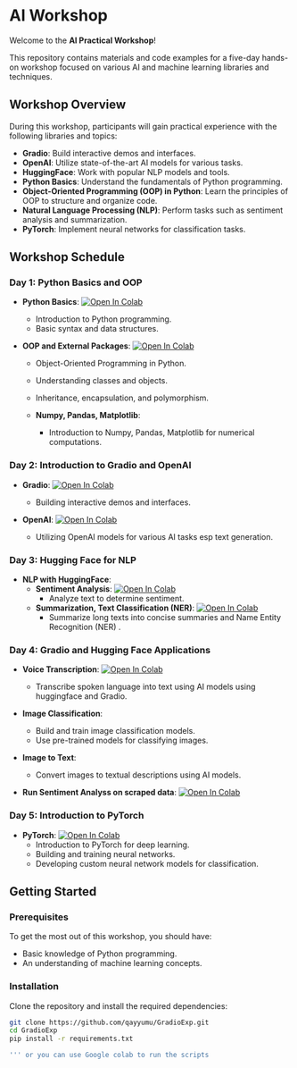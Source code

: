 # AI Workshop

Welcome to the **AI Practical Workshop**! 

This repository contains materials and code examples for a five-day hands-on workshop focused on various AI and machine learning libraries and techniques.

## Workshop Overview

During this workshop, participants will gain practical experience with the following libraries and topics:

- **Gradio**: Build interactive demos and interfaces.
- **OpenAI**: Utilize state-of-the-art AI models for various tasks.
- **HuggingFace**: Work with popular NLP models and tools.
- **Python Basics**: Understand the fundamentals of Python programming.
- **Object-Oriented Programming (OOP) in Python**: Learn the principles of OOP to structure and organize code.
- **Natural Language Processing (NLP)**: Perform tasks such as sentiment analysis and summarization.
- **PyTorch**: Implement neural networks for classification tasks.

## Workshop Schedule

### Day 1: Python Basics and OOP

- **Python Basics**: <a href="https://colab.research.google.com/github/qayyumu/GradioExp/blob/main/session_01/Python_basics.ipynb" target="_parent"><img src="https://colab.research.google.com/assets/colab-badge.svg" alt="Open In Colab"/></a>
  - Introduction to Python programming.
  - Basic syntax and data structures.

- **OOP and External Packages**: <a href="https://colab.research.google.com/github/qayyumu/GradioExp/blob/main/session_01/Python_OOP_and_external_packages.ipynb" target="_parent"><img src="https://colab.research.google.com/assets/colab-badge.svg" alt="Open In Colab"/></a>
  - Object-Oriented Programming in Python.
  - Understanding classes and objects.
  - Inheritance, encapsulation, and polymorphism.

  - **Numpy, Pandas, Matplotlib**:
    - Introduction to Numpy, Pandas, Matplotlib for numerical computations.

### Day 2: Introduction to Gradio and OpenAI

- **Gradio**: <a href="https://colab.research.google.com/github/qayyumu/GradioExp/blob/main/session_02/Intro_to_Gradio.ipynb" target="_parent"><img src="https://colab.research.google.com/assets/colab-badge.svg" alt="Open In Colab"/></a>
  - Building interactive demos and interfaces.

- **OpenAI**: <a href="https://colab.research.google.com/github/qayyumu/GradioExp/blob/main/session_02/OpenAI_API.ipynb" target="_parent"><img src="https://colab.research.google.com/assets/colab-badge.svg" alt="Open In Colab"/></a>
  - Utilizing OpenAI models for various AI tasks esp text generation.

### Day 3: Hugging Face for NLP

- **NLP with HuggingFace**: 
  - **Sentiment Analysis**: <a href="https://colab.research.google.com/github/qayyumu/GradioExp/blob/main/session_03/HuggingFace.ipynb" target="_parent"><img src="https://colab.research.google.com/assets/colab-badge.svg" alt="Open In Colab"/></a> 
    - Analyze text to determine sentiment.
  - **Summarization, Text Classification (NER)**: <a href="https://colab.research.google.com/github/qayyumu/GradioExp/blob/main/session_03/Train_Custom_mdels.ipynb" target="_parent"><img src="https://colab.research.google.com/assets/colab-badge.svg" alt="Open In Colab"/></a>
    - Summarize long texts into concise summaries and Name Entity Recognition (NER) .

### Day 4: Gradio and Hugging Face Applications

- **Voice Transcription**:  <a href="https://colab.research.google.com/github/qayyumu/GradioExp/blob/main/session_04/Gradio_and_Huggingface.ipynb" target="_parent"><img src="https://colab.research.google.com/assets/colab-badge.svg" alt="Open In Colab"/></a>
  - Transcribe spoken language into text using AI models using huggingface and Gradio.


- **Image Classification**:
  - Build and train image classification models.
  - Use pre-trained models for classifying images.

- **Image to Text**:
  - Convert images to textual descriptions using AI models.

- **Run Sentiment Analyss on scraped data**:  <a href="https://colab.research.google.com/github/qayyumu/GradioExp/blob/main/session_04/Huggingface_Selenium_Sentiment.ipynb" target="_parent"><img src="https://colab.research.google.com/assets/colab-badge.svg" alt="Open In Colab"/></a>

### Day 5: Introduction to PyTorch

- **PyTorch**: <a href="https://colab.research.google.com/github/qayyumu/GradioExp/blob/main/session_05/Pytorch.ipynb" target="_parent"><img src="https://colab.research.google.com/assets/colab-badge.svg" alt="Open In Colab"/></a>
  - Introduction to PyTorch for deep learning.
  - Building and training neural networks.
  - Developing custom neural network models for classification.

## Getting Started

### Prerequisites

To get the most out of this workshop, you should have:

- Basic knowledge of Python programming.
- An understanding of machine learning concepts.

### Installation

Clone the repository and install the required dependencies:

```bash
git clone https://github.com/qayyumu/GradioExp.git
cd GradioExp
pip install -r requirements.txt

''' or you can use Google colab to run the scripts